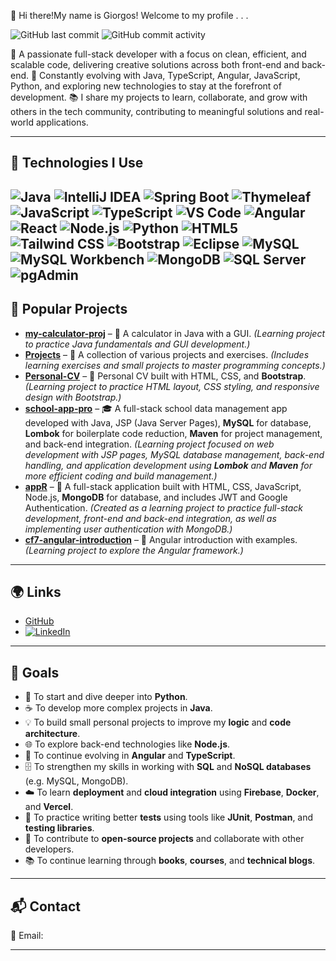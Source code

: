 
 👋 Hi there!My name is Giorgos!
        Welcome to my profile . . .


![GitHub last commit](https://img.shields.io/github/last-commit/grgks/grgks?style=flat)
![GitHub commit activity](https://img.shields.io/github/commit-activity/month/grgks)






        
🔧 A passionate full-stack developer with a focus on clean, efficient, and scalable code, delivering creative solutions across both front-end and back-end.
🌱 Constantly evolving with Java, TypeScript, Angular, JavaScript, Python, and exploring new technologies to stay at the forefront of development.
📚 I share my projects to learn, collaborate, and grow with others in the tech community, contributing to meaningful solutions and real-world applications.

---
## 🚀 Technologies I Use
![Java](https://img.shields.io/badge/Java-007396?style=flat&logo=java&logoColor=white)
![IntelliJ IDEA](https://img.shields.io/badge/IDE-IntelliJ%20IDEA-000000?style=plastic&logo=intellijidea&logoColor=white)
![Spring Boot](https://img.shields.io/badge/Spring_Boot-6DB33F?style=flat&logo=spring-boot&logoColor=white)
![Thymeleaf](https://img.shields.io/badge/Thymeleaf-005F0F?style=flat&logo=thymeleaf&logoColor=white)
![JavaScript](https://img.shields.io/badge/JavaScript-F7DF1E?style=flat&logo=javascript&logoColor=black)
![TypeScript](https://img.shields.io/badge/TypeScript-3178C6?style=flat&logo=typescript&logoColor=white)
![VS Code](https://img.shields.io/badge/Editor-VS%20Code-007ACC?style=plastic&logo=visualstudiocode&logoColor=white)
![Angular](https://img.shields.io/badge/Angular-DD0031?style=flat&logo=angular&logoColor=white)
![React](https://img.shields.io/badge/React-61DAFB?style=flat&logo=react&logoColor=white)
![Node.js](https://img.shields.io/badge/Node.js-339933?style=flat&logo=node.js&logoColor=white)
![Python](https://img.shields.io/badge/Python-3776AB?style=flat&logo=python&logoColor=white)
![HTML5](https://img.shields.io/badge/HTML5-E34F26?style=flat&logo=html5&logoColor=white)
![Tailwind CSS](https://img.shields.io/badge/Tailwind_CSS-06B6D4?style=flat&logo=tailwindcss&logoColor=white)
![Bootstrap](https://img.shields.io/badge/Bootstrap-7952B3?style=flat&logo=bootstrap&logoColor=white)
![Eclipse](https://img.shields.io/badge/Eclipse-2C2255?style=flat&logo=eclipse&logoColor=white)
![MySQL](https://img.shields.io/badge/MySQL-4479A1?style=flat&logo=mysql&logoColor=white)
![MySQL Workbench](https://img.shields.io/badge/MySQL_Workbench-4479A1?style=flat&logo=mysql&logoColor=white)
![MongoDB](https://img.shields.io/badge/MongoDB-47A248?style=flat&logo=mongodb&logoColor=white)
![SQL Server](https://img.shields.io/badge/SQL_Server-CC2927?style=flat&logo=microsoftsqlserver&logoColor=white)
![pgAdmin](https://img.shields.io/badge/pgAdmin-336791?style=flat&logo=postgresql&logoColor=white)
---
## 📂 Popular Projects

- **[my-calculator-proj](https://github.com/grgks/my-calculator-proj)** – 🧮 A calculator in Java with a GUI. *(Learning project to practice Java fundamentals and GUI development.)*
- **[Projects](https://github.com/grgks/Projects)** – 📁 A collection of various projects and exercises. *(Includes learning exercises and small projects to master programming concepts.)*
- **[Personal-CV](https://github.com/grgks/Personal-CV)** – 📝 Personal CV built with HTML, CSS, and **Bootstrap**. *(Learning project to practice HTML layout, CSS styling, and responsive design with Bootstrap.)*
- **[school-app-pro](https://github.com/grgks/school-app-pro)** – 🎓 A full-stack school data management app developed with Java, JSP (Java Server Pages), **MySQL** for database, **Lombok** for boilerplate code reduction, **Maven** for project management, and back-end integration. *(Learning project focused on web development with JSP pages, MySQL database management, back-end handling, and application development using **Lombok** and **Maven** for more efficient coding and build management.)*
- **[appR](https://github.com/grgks/appR)** – 📱 A full-stack application built with HTML, CSS, JavaScript, Node.js, **MongoDB** for database, and includes JWT and Google Authentication. *(Created as a learning project to practice full-stack development, front-end and back-end integration, as well as implementing user authentication with MongoDB.)*
- **[cf7-angular-introduction](https://github.com/grgks/cf7-angular-introduction)** – 📘 Angular introduction with examples. *(Learning project to explore the Angular framework.)*

---
## 🌍 Links

- [GitHub](https://github.com/grgks)
- [![LinkedIn](https://img.shields.io/badge/LinkedIn-blue?style=flat&logo=linkedin&logoColor=white)](https://www.linkedin.com/in/giorgos-k-882332360)


---
## 🎯 Goals

- 🐍  To start and dive deeper into **Python**.
- ☕  To develop more complex projects in **Java**.
- 💡  To build small personal projects to improve my **logic** and **code architecture**.
- 🌐  To explore back-end technologies like **Node.js**.
- 📘  To continue evolving in **Angular** and **TypeScript**.
- 🗄️  To strengthen my skills in working with **SQL** and **NoSQL databases** (e.g. MySQL, MongoDB).
- ☁️  To learn **deployment** and **cloud integration** using **Firebase**, **Docker**, and **Vercel**.
- 🧪  To practice writing better **tests** using tools like **JUnit**, **Postman**, and **testing libraries**.
- 🤝  To contribute to **open-source projects** and collaborate with other developers.
- 📚  To continue learning through **books**, **courses**, and **technical blogs**.

---
## 📬 Contact

📧 Email: 

---
